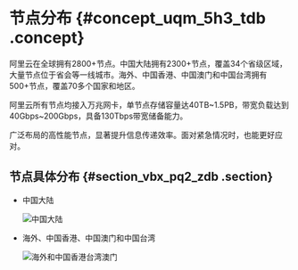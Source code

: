 # 节点分布 {#concept_uqm_5h3_tdb .concept}

阿里云在全球拥有2800+节点。中国大陆拥有2300+节点，覆盖34个省级区域，大量节点位于省会等一线城市。海外、中国香港、中国澳门和中国台湾拥有500+节点，覆盖70多个国家和地区。

阿里云所有节点均接入万兆网卡，单节点存储容量达40TB~1.5PB，带宽负载达到40Gbps~200Gbps，具备130Tbps带宽储备能力。

广泛布局的高性能节点，显著提升信息传递效率。面对紧急情况时，也能更好应对。

## 节点具体分布 {#section_vbx_pq2_zdb .section}

-   中国大陆

    ![中国大陆](http://static-aliyun-doc.oss-cn-hangzhou.aliyuncs.com/assets/img/5099/156870212332399_zh-CN.png)

-   海外、中国香港、中国澳门和中国台湾

    ![海外和中国香港台湾澳门](http://static-aliyun-doc.oss-cn-hangzhou.aliyuncs.com/assets/img/5099/156870212532402_zh-CN.png)


